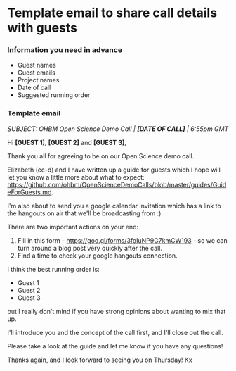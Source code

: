 # Template email to share call details with guests

### Information you need in advance

* Guest names
* Guest emails
* Project names
* Date of call
* Suggested running order

### Template email

*SUBJECT: OHBM Open Science Demo Call | **[DATE OF CALL]** | 6:55pm GMT*

Hi **[GUEST 1]**, **[GUEST 2]** and **[GUEST 3]**,

Thank you all for agreeing to be on our Open Science demo call.

Elizabeth (cc-d) and I have written up a guide for guests which I hope will let you know a little more about what to expect: https://github.com/ohbm/OpenScienceDemoCalls/blob/master/guides/GuideForGuests.md.

I'm also about to send you a google calendar invitation which has a link to the hangouts on air that we'll be broadcasting from :)

There are two important actions on your end:

1. Fill in this form - https://goo.gl/forms/3foIuNP9G7kmCW193 - so we can turn around a blog post very quickly after the call.
2. Find a time to check your google hangouts connection.

I think the best running order is:

* Guest 1
* Guest 2
* Guest 3

but I really don't mind if you have strong opinions about wanting to mix that up.

I'll introduce you and the concept of the call first, and I'll close out the call.

Please take a look at the guide and let me know if you have any questions!

Thanks again, and I look forward to seeing you on Thursday!
Kx
